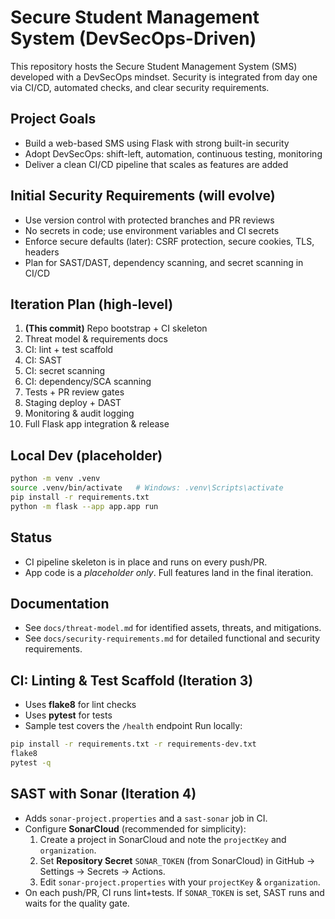 # Secure Student Management System (DevSecOps-Driven)

This repository hosts the Secure Student Management System (SMS) developed with a DevSecOps mindset.
Security is integrated from day one via CI/CD, automated checks, and clear security requirements.

## Project Goals
- Build a web-based SMS using Flask with strong built-in security
- Adopt DevSecOps: shift-left, automation, continuous testing, monitoring
- Deliver a clean CI/CD pipeline that scales as features are added

## Initial Security Requirements (will evolve)
- Use version control with protected branches and PR reviews
- No secrets in code; use environment variables and CI secrets
- Enforce secure defaults (later): CSRF protection, secure cookies, TLS, headers
- Plan for SAST/DAST, dependency scanning, and secret scanning in CI/CD

## Iteration Plan (high-level)
1. **(This commit)** Repo bootstrap + CI skeleton
2. Threat model & requirements docs
3. CI: lint + test scaffold
4. CI: SAST
5. CI: secret scanning
6. CI: dependency/SCA scanning
7. Tests + PR review gates
8. Staging deploy + DAST
9. Monitoring & audit logging
10. Full Flask app integration & release

## Local Dev (placeholder)
```bash
python -m venv .venv
source .venv/bin/activate   # Windows: .venv\Scripts\activate
pip install -r requirements.txt
python -m flask --app app.app run
```

## Status
- CI pipeline skeleton is in place and runs on every push/PR.
- App code is a *placeholder only*. Full features land in the final iteration.


## Documentation
- See `docs/threat-model.md` for identified assets, threats, and mitigations.
- See `docs/security-requirements.md` for detailed functional and security requirements.


## CI: Linting & Test Scaffold (Iteration 3)
- Uses **flake8** for lint checks
- Uses **pytest** for tests
- Sample test covers the `/health` endpoint
Run locally:
```bash
pip install -r requirements.txt -r requirements-dev.txt
flake8
pytest -q
```


## SAST with Sonar (Iteration 4)
- Adds `sonar-project.properties` and a `sast-sonar` job in CI.
- Configure **SonarCloud** (recommended for simplicity):
  1. Create a project in SonarCloud and note the `projectKey` and `organization`.
  2. Set **Repository Secret** `SONAR_TOKEN` (from SonarCloud) in GitHub → Settings → Secrets → Actions.
  3. Edit `sonar-project.properties` with your `projectKey` & `organization`.
- On each push/PR, CI runs lint+tests. If `SONAR_TOKEN` is set, SAST runs and waits for the quality gate.

